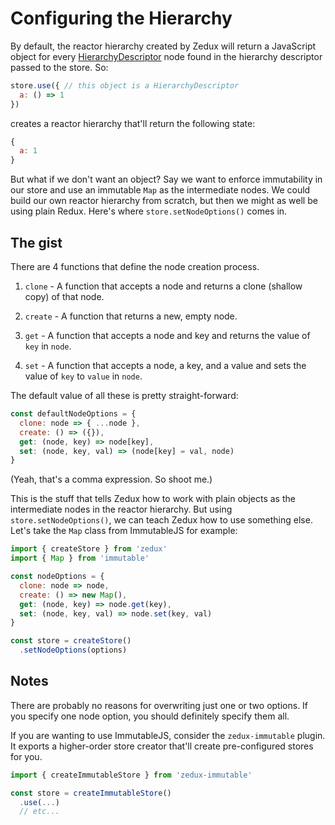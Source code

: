 # Configuring the Hierarchy

By default, the reactor hierarchy created by Zedux will return a JavaScript object for every [HierarchyDescriptor](/docs/types/HierarchyDescriptor.md) node found in the hierarchy descriptor passed to the store. So:

```javascript
store.use({ // this object is a HierarchyDescriptor
  a: () => 1
})
```

creates a reactor hierarchy that'll return the following state:

```javascript
{
  a: 1
}
```

But what if we don't want an object? Say we want to enforce immutability in our store and use an immutable `Map` as the intermediate nodes. We could build our own reactor hierarchy from scratch, but then we might as well be using plain Redux. Here's where `store.setNodeOptions()` comes in.

## The gist

There are 4 functions that define the node creation process.

1. `clone` - A function that accepts a node and returns a clone (shallow copy) of that node.

2. `create` - A function that returns a new, empty node.

3. `get` - A function that accepts a node and key and returns the value of `key` in `node`.

4. `set` - A function that accepts a node, a key, and a value and sets the value of `key` to `value` in `node`.

The default value of all these is pretty straight-forward:

```javascript
const defaultNodeOptions = {
  clone: node => { ...node },
  create: () => ({}),
  get: (node, key) => node[key],
  set: (node, key, val) => (node[key] = val, node)
}
```

(Yeah, that's a comma expression. So shoot me.)

This is the stuff that tells Zedux how to work with plain objects as the intermediate nodes in the reactor hierarchy. But using `store.setNodeOptions()`, we can teach Zedux how to use something else. Let's take the `Map` class from ImmutableJS for example:

```javascript
import { createStore } from 'zedux'
import { Map } from 'immutable'

const nodeOptions = {
  clone: node => node,
  create: () => new Map(),
  get: (node, key) => node.get(key),
  set: (node, key, val) => node.set(key, val)
}

const store = createStore()
  .setNodeOptions(options)
```

## Notes

There are probably no reasons for overwriting just one or two options. If you specify one node option, you should definitely specify them all.

If you are wanting to use ImmutableJS, consider the `zedux-immutable` plugin. It exports a higher-order store creator that'll create pre-configured stores for you.

```javascript
import { createImmutableStore } from 'zedux-immutable'

const store = createImmutableStore()
  .use(...)
  // etc...
```
